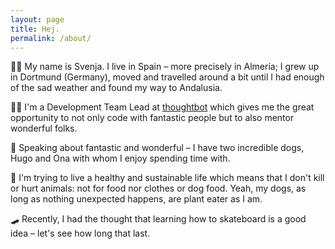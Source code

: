 ```yaml
---
layout: page
title: Hej.
permalink: /about/
---
```


🧚‍♀️
My name is Svenja. I live in Spain – more precisely in Almería; I grew up in Dortmund (Germany), moved and travelled around a bit until I had enough of the sad weather and found my way to Andalusia.

👩‍💻
I'm a Development Team Lead at [thoughtbot](https://thoughtbot.com) which gives me the great opportunity to not only code with fantastic people but to also mentor wonderful folks.

🐾
Speaking about fantastic and wonderful – I have two incredible dogs, Hugo and Ona with whom I enjoy spending time with.

🌱
I'm trying to live a healthy and sustainable life which means that I don't kill or hurt animals: not for food nor clothes or dog food. Yeah, my dogs, as long as nothing unexpected happens, are plant eater as I am.

🛹
Recently, I had the thought that learning how to skateboard is a good idea – let's see how long that last.